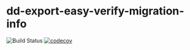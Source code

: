 dd-export-easy-verify-migration-info
====================================

![Build Status](https://github.com/DANS-KNAW/dd-export-easy-verify-migration-info/actions/workflows/build.yml/badge.svg)
[![codecov](https://codecov.io/gh/DANS-KNAW/dd-export-easy-verify-migration-info/branch/master/graph/badge.svg)](https://codecov.io/gh/DANS-KNAW/dd-export-easy-verify-migration-info)
